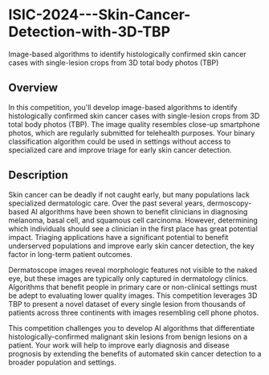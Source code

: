 # ISIC-2024---Skin-Cancer-Detection-with-3D-TBP
Image-based algorithms to identify histologically confirmed skin cancer cases with single-lesion crops from 3D total body photos (TBP)

 
## Overview
In this competition, you'll develop image-based algorithms to identify histologically confirmed skin cancer cases with single-lesion crops from 3D total body photos (TBP). The image quality resembles close-up smartphone photos, which are regularly submitted for telehealth purposes. Your binary classification algorithm could be used in settings without access to specialized care and improve triage for early skin cancer detection.

## Description
Skin cancer can be deadly if not caught early, but many populations lack specialized dermatologic care. Over the past several years, dermoscopy-based AI algorithms have been shown to benefit clinicians in diagnosing melanoma, basal cell, and squamous cell carcinoma. However, determining which individuals should see a clinician in the first place has great potential impact. Triaging applications have a significant potential to benefit underserved populations and improve early skin cancer detection, the key factor in long-term patient outcomes.

Dermatoscope images reveal morphologic features not visible to the naked eye, but these images are typically only captured in dermatology clinics. Algorithms that benefit people in primary care or non-clinical settings must be adept to evaluating lower quality images. This competition leverages 3D TBP to present a novel dataset of every single lesion from thousands of patients across three continents with images resembling cell phone photos.

This competition challenges you to develop AI algorithms that differentiate histologically-confirmed malignant skin lesions from benign lesions on a patient. Your work will help to improve early diagnosis and disease prognosis by extending the benefits of automated skin cancer detection to a broader population and settings.
